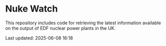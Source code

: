 # Nuke Watch

This repository includes code for retrieving the latest information available on the output of EDF nuclear power plants in the UK.

Last updated: 2025-06-08 16:18
